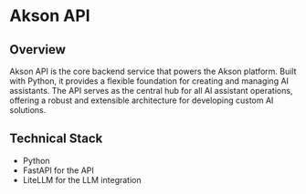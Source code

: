 # Akson API

## Overview
Akson API is the core backend service that powers the Akson platform. Built with Python, it provides a flexible foundation for creating and managing AI assistants.
The API serves as the central hub for all AI assistant operations, offering a robust and extensible architecture for developing custom AI solutions.

## Technical Stack
- Python
- FastAPI for the API
- LiteLLM for the LLM integration